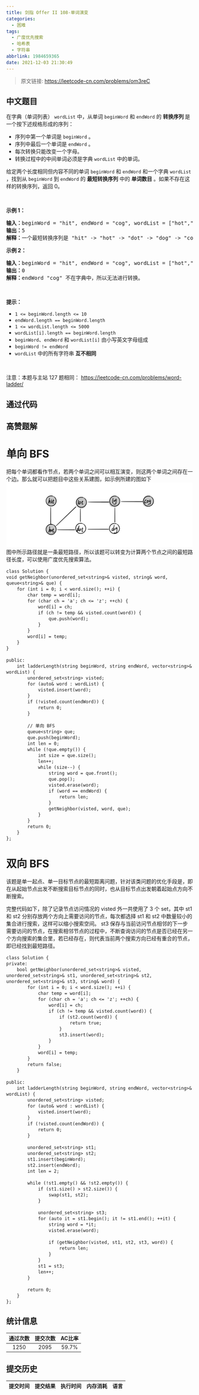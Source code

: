 ```yaml
---
title: 剑指 Offer II 108-单词演变
categories:
  - 困难
tags:
  - 广度优先搜索
  - 哈希表
  - 字符串
abbrlink: 1984659365
date: 2021-12-03 21:30:49
---
```


> 原文链接: https://leetcode-cn.com/problems/om3reC




## 中文题目
<div><p>在字典（单词列表）&nbsp;<code>wordList</code> 中，从单词 <code>beginWord</code><em>&nbsp;</em>和 <code>endWord</code> 的 <strong>转换序列 </strong>是一个按下述规格形成的序列：</p>

<ul>
	<li>序列中第一个单词是 <code>beginWord</code> 。</li>
	<li>序列中最后一个单词是 <code>endWord</code> 。</li>
	<li>每次转换只能改变一个字母。</li>
	<li>转换过程中的中间单词必须是字典&nbsp;<code>wordList</code> 中的单词。</li>
</ul>

<p>给定两个长度相同但内容不同的单词<em> </em><code>beginWord</code><em>&nbsp;</em>和 <code>endWord</code> 和一个字典 <code>wordList</code> ，找到从&nbsp;<code>beginWord</code> 到&nbsp;<code>endWord</code> 的 <strong>最短转换序列</strong> 中的 <strong>单词数目</strong> 。如果不存在这样的转换序列，返回 0。</p>

<p>&nbsp;</p>

<p><strong>示例 1：</strong></p>

<pre>
<strong>输入：</strong>beginWord = &quot;hit&quot;, endWord = &quot;cog&quot;, wordList = [&quot;hot&quot;,&quot;dot&quot;,&quot;dog&quot;,&quot;lot&quot;,&quot;log&quot;,&quot;cog&quot;]
<strong>输出：</strong>5
<strong>解释：</strong>一个最短转换序列是 &quot;hit&quot; -&gt; &quot;hot&quot; -&gt; &quot;dot&quot; -&gt; &quot;dog&quot; -&gt; &quot;cog&quot;, 返回它的长度 5。
</pre>

<p><strong>示例 2：</strong></p>

<pre>
<strong>输入：</strong>beginWord = &quot;hit&quot;, endWord = &quot;cog&quot;, wordList = [&quot;hot&quot;,&quot;dot&quot;,&quot;dog&quot;,&quot;lot&quot;,&quot;log&quot;]
<strong>输出：</strong>0
<strong>解释：</strong>endWord &quot;cog&quot; 不在字典中，所以无法进行转换。</pre>

<p>&nbsp;</p>

<p><strong>提示：</strong></p>

<ul>
	<li><code>1 &lt;= beginWord.length &lt;= 10</code></li>
	<li><code>endWord.length == beginWord.length</code></li>
	<li><code>1 &lt;= wordList.length &lt;= 5000</code></li>
	<li><code>wordList[i].length == beginWord.length</code></li>
	<li><code>beginWord</code>、<code>endWord</code> 和 <code>wordList[i]</code> 由小写英文字母组成</li>
	<li><code>beginWord != endWord</code></li>
	<li><code>wordList</code> 中的所有字符串 <strong>互不相同</strong></li>
</ul>

<p>&nbsp;</p>

<p><meta charset="UTF-8" />注意：本题与主站 127&nbsp;题相同：&nbsp;<a href="https://leetcode-cn.com/problems/word-ladder/">https://leetcode-cn.com/problems/word-ladder/</a></p>
</div>

## 通过代码
<RecoDemo>
</RecoDemo>


## 高赞题解
# **单向 BFS**
把每个单词都看作节点，若两个单词之间可以相互演变，则这两个单词之间存在一个边。那么就可以把题目中这些关系建图，如示例所建的图如下
![f0c959d151408f08122b4b3c8c5bdc3.jpg](../images/om3reC-0.jpg)
图中所示路径就是一条最短路径，所以该题可以转变为计算两个节点之间的最短路径长度，可以使用广度优先搜索算法。
```
class Solution {
void getNeighbor(unordered_set<string>& visted, string& word, queue<string>& que) {
    for (int i = 0; i < word.size(); ++i) {
        char temp = word[i];
        for (char ch = 'a'; ch <= 'z'; ++ch) {
            word[i] = ch;
            if (ch != temp && visted.count(word)) {
                que.push(word);
            }
        }
        word[i] = temp;
    }
}

public:
    int ladderLength(string beginWord, string endWord, vector<string>& wordList) {
        unordered_set<string> visted;
        for (auto& word : wordList) {
            visted.insert(word);
        }
        if (!visted.count(endWord)) {
            return 0;
        }

        // 单向 BFS
        queue<string> que;
        que.push(beginWord);
        int len = 0;
        while (!que.empty()) {
            int size = que.size();
            len++;
            while (size--) {
                string word = que.front();
                que.pop();
                visted.erase(word);
                if (word == endWord) {
                    return len;
                }
                getNeighbor(visted, word, que);
            }
        }
        return 0;
    }
};
```
# **双向 BFS**
该题是单一起点、单一目标节点的最短距离问题，针对该类问题的优化手段是，即在从起始节点出发不断搜索目标节点的同时，也从目标节点出发朝着起始点方向不断搜索。

完整代码如下，除了记录节点访问情况的 visted 外一共使用了 3 个 set，其中 st1 和 st2 分别存放两个方向上需要访问的节点，每次都选择 st1 和 st2 中数量较小的集合进行搜索，这样可以缩小搜索空间。 st3 保存与当前访问节点相邻的下一步需要访问的节点，在搜索相邻节点的过程中，不断查询访问的节点是否已经在另一个方向搜索的集合里，若已经存在，则代表当前两个搜索方向已经有重合的节点，即已经找到最短路径。

```
class Solution {
private:
    bool getNeighbor(unordered_set<string>& visted, unordered_set<string>& st1, unordered_set<string>& st2, unordered_set<string>& st3, string& word) {
        for (int i = 0; i < word.size(); ++i) {
            char temp = word[i];
            for (char ch = 'a'; ch <= 'z'; ++ch) {
                word[i] = ch;
                if (ch != temp && visted.count(word)) {
                    if (st2.count(word)) {
                        return true;
                    }
                    st3.insert(word);
                }
            }
            word[i] = temp;
        }
        return false;
    }

public:
    int ladderLength(string beginWord, string endWord, vector<string>& wordList) {
        unordered_set<string> visted;
        for (auto& word : wordList) {
            visted.insert(word);
        }
        if (!visted.count(endWord)) {
            return 0;
        }

        unordered_set<string> st1;
        unordered_set<string> st2;
        st1.insert(beginWord);
        st2.insert(endWord);
        int len = 2;

        while (!st1.empty() && !st2.empty()) {
            if (st1.size() > st2.size()) {
                swap(st1, st2);
            }
            
            unordered_set<string> st3;
            for (auto it = st1.begin(); it != st1.end(); ++it) {
                string word = *it;
                visted.erase(word);

                if (getNeighbor(visted, st1, st2, st3, word)) {
                    return len;
                }
            }
            st1 = st3;
            len++;
        }

        return 0;
    }
};
```



## 统计信息
| 通过次数 | 提交次数 | AC比率 |
| :------: | :------: | :------: |
|    1250    |    2095    |   59.7%   |

## 提交历史
| 提交时间 | 提交结果 | 执行时间 |  内存消耗  | 语言 |
| :------: | :------: | :------: | :--------: | :--------: |
